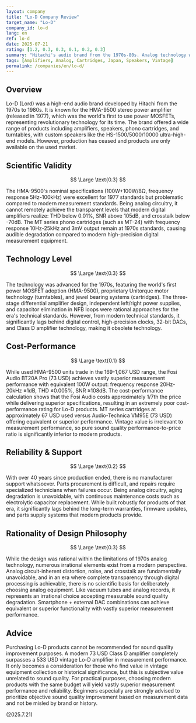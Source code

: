 ```yaml
---
layout: company
title: "Lo-D Company Review"
target_name: "Lo-D"
company_id: lo-d
lang: en
ref: lo-d
date: 2025-07-21
rating: [1.2, 0.3, 0.3, 0.1, 0.2, 0.3]
summary: "Hitachi's audio brand from the 1970s-80s. Analog technology was advanced for its era but significantly inferior by modern measurement standards"
tags: [Amplifiers, Analog, Cartridges, Japan, Speakers, Vintage]
permalink: /companies/en/lo-d/
---
```

## Overview

Lo-D (Lord) was a high-end audio brand developed by Hitachi from the 1970s to 1980s. It is known for the HMA-9500 stereo power amplifier (released in 1977), which was the world's first to use power MOSFETs, representing revolutionary technology for its time. The brand offered a wide range of products including amplifiers, speakers, phono cartridges, and turntables, with custom speakers like the HS-1500/5000/10000 ultra-high-end models. However, production has ceased and products are only available on the used market.

## Scientific Validity

$$ \Large \text{0.3} $$

The HMA-9500's nominal specifications (100W+100W/8Ω, frequency response 5Hz-100kHz) were excellent for 1977 standards but problematic compared to modern measurement standards. Being analog circuitry, it cannot remotely achieve the transparent levels that modern digital amplifiers realize: THD below 0.01%, SNR above 105dB, and crosstalk below -70dB. The MT series phono cartridges (such as MT-24) with frequency response 10Hz-25kHz and 3mV output remain at 1970s standards, causing audible degradation compared to modern high-precision digital measurement equipment.

## Technology Level

$$ \Large \text{0.3} $$

The technology was advanced for the 1970s, featuring the world's first power MOSFET adoption (HMA-9500), proprietary Unitorque motor technology (turntables), and jewel bearing systems (cartridges). The three-stage differential amplifier design, independent left/right power supplies, and capacitor elimination in NFB loops were rational approaches for the era's technical standards. However, from modern technical standards, it significantly lags behind digital control, high-precision clocks, 32-bit DACs, and Class D amplifier technology, making it obsolete technology.

## Cost-Performance

$$ \Large \text{0.1} $$

While used HMA-9500 units trade in the 169-1,067 USD range, the Fosi Audio BT20A Pro (73 USD) achieves vastly superior measurement performance with equivalent 100W output: frequency response 20Hz-20kHz ±1dB, THD ≤0.005%, SNR ≥108dB. The cost-performance calculation shows that the Fosi Audio costs approximately 1/7th the price while delivering superior specifications, resulting in an extremely poor cost-performance rating for Lo-D products. MT series cartridges at approximately 67 USD used versus Audio-Technica VM95E (73 USD) offering equivalent or superior performance. Vintage value is irrelevant to measurement performance, so pure sound quality performance-to-price ratio is significantly inferior to modern products.

## Reliability & Support

$$ \Large \text{0.2} $$

With over 40 years since production ended, there is no manufacturer support whatsoever. Parts procurement is difficult, and repairs require specialized technicians when failures occur. Being analog circuitry, aging degradation is unavoidable, with continuous maintenance costs such as electrolytic capacitor replacement. While built robustly for products of that era, it significantly lags behind the long-term warranties, firmware updates, and parts supply systems that modern products provide.

## Rationality of Design Philosophy

$$ \Large \text{0.3} $$

While the design was rational within the limitations of 1970s analog technology, numerous irrational elements exist from a modern perspective. Analog circuit-inherent distortion, noise, and crosstalk are fundamentally unavoidable, and in an era where complete transparency through digital processing is achievable, there is no scientific basis for deliberately choosing analog equipment. Like vacuum tubes and analog records, it represents an irrational choice accepting measurable sound quality degradation. Smartphone + external DAC combinations can achieve equivalent or superior functionality with vastly superior measurement performance.

## Advice

Purchasing Lo-D products cannot be recommended for sound quality improvement purposes. A modern 73 USD Class D amplifier completely surpasses a 533 USD vintage Lo-D amplifier in measurement performance. It only becomes a consideration for those who find value in vintage equipment collection or historical significance, but this is subjective value unrelated to sound quality. For practical purposes, choosing modern products with the same budget will yield vastly superior measurement performance and reliability. Beginners especially are strongly advised to prioritize objective sound quality improvement based on measurement data and not be misled by brand or history.

(2025.7.21)